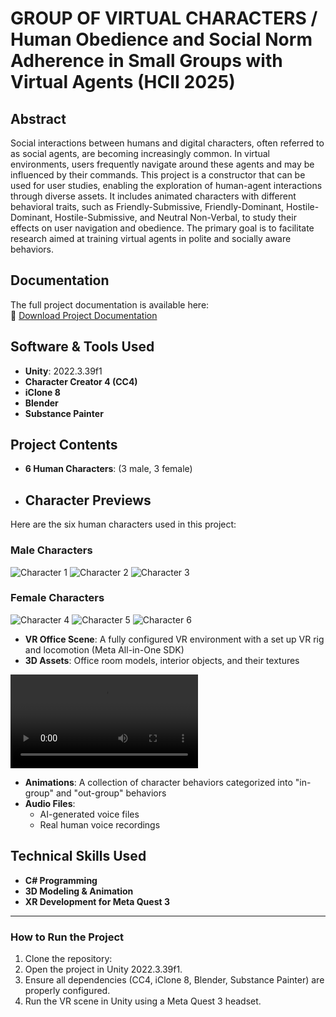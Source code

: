 # GROUP OF VIRTUAL CHARACTERS / Human Obedience and Social Norm Adherence in Small Groups with Virtual Agents (HCII 2025)

## Abstract

Social interactions between humans and digital characters, often referred to as social agents, are becoming increasingly common. In virtual environments, users frequently navigate around these agents and may be influenced by their commands. This project is a constructor that can be used for user studies, enabling the exploration of human-agent interactions through diverse assets. It includes animated characters with different behavioral traits, such as Friendly-Submissive, Friendly-Dominant, Hostile-Dominant, Hostile-Submissive, and Neutral Non-Verbal, to study their effects on user navigation and obedience. The primary goal is to facilitate research aimed at training virtual agents in polite and socially aware behaviors.

## Documentation

The full project documentation is available here:  
📄 [Download Project Documentation](./cc4_project_documentation.pdf)

## Software & Tools Used

- **Unity**: 2022.3.39f1
- **Character Creator 4 (CC4)**
- **iClone 8**
- **Blender**
- **Substance Painter**

## Project Contents

- **6 Human Characters**: (3 male, 3 female)&#x20;
- ## Character Previews

Here are the six human characters used in this project:

### Male Characters
![Character 1](./Assets/Characters/Portraits/Kevin.png)
![Character 2](./Assets/Characters/Portraits/Carl.png)
![Character 3](./Assets/Characters/Portraits/Tony.png)

### Female Characters
![Character 4](./Assets/Characters/Portraits/Camilla.png)
![Character 5](./Assets/Characters/Portraits/Emi.png)
![Character 6](./Assets/Characters/Portraits/Susane.png)

- **VR Office Scene**: A fully configured VR environment with a set up VR rig and locomotion (Meta All-in-One SDK)
- **3D Assets**: Office room models, interior objects, and their textures
  
![Video](./Assets/Characters/Video/short_talk.mp4)

- **Animations**: A collection of character behaviors categorized into "in-group" and "out-group" behaviors
- **Audio Files**:
  - AI-generated voice files
  - Real human voice recordings

## Technical Skills Used

- **C# Programming**
- **3D Modeling & Animation**
- **XR Development for Meta Quest 3**

---

### How to Run the Project

1. Clone the repository:
2. Open the project in Unity 2022.3.39f1.
3. Ensure all dependencies (CC4, iClone 8, Blender, Substance Painter) are properly configured.
4. Run the VR scene in Unity using a Meta Quest 3 headset.

&#x20;

